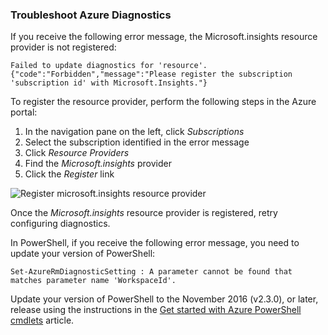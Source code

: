 ### <a name="troubleshoot-azure-diagnostics"></a>Troubleshoot Azure Diagnostics

If you receive the following error message, the Microsoft.insights resource provider is not registered:

`Failed to update diagnostics for 'resource'. {"code":"Forbidden","message":"Please register the subscription 'subscription id' with Microsoft.Insights."}`

To register the resource provider, perform the following steps in the Azure portal:

1.  In the navigation pane on the left, click *Subscriptions*
2.  Select the subscription identified in the error message
3.  Click *Resource Providers*
4.  Find the *Microsoft.insights* provider
5.  Click the *Register* link

![Register microsoft.insights resource provider](./media/log-analytics-troubleshoot-azure-diagnostics/log-analytics-register-microsoft-diagnostics-resource-provider.png)

Once the *Microsoft.insights* resource provider is registered, retry configuring diagnostics.


In PowerShell, if you receive the following error message, you need to update your version of PowerShell:

`Set-AzureRmDiagnosticSetting : A parameter cannot be found that matches parameter name 'WorkspaceId'.`

Update your version of PowerShell to the November 2016 (v2.3.0), or later, release using the instructions in the [Get started with Azure PowerShell cmdlets](https://docs.microsoft.com/powershell/azureps-cmdlets-docs/) article.
